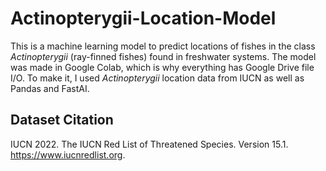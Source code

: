 # Actinopterygii-Location-Model
This is a machine learning model to predict locations of fishes in the class _Actinopterygii_ (ray-finned fishes) found in freshwater systems. The model was made in Google Colab, which is why everything has Google Drive file I/O. To make it, I used _Actinopterygii_ location data from IUCN as well as Pandas and FastAI.

## Dataset Citation
IUCN 2022. The IUCN Red List of Threatened Species. Version 15.1. https://www.iucnredlist.org.
